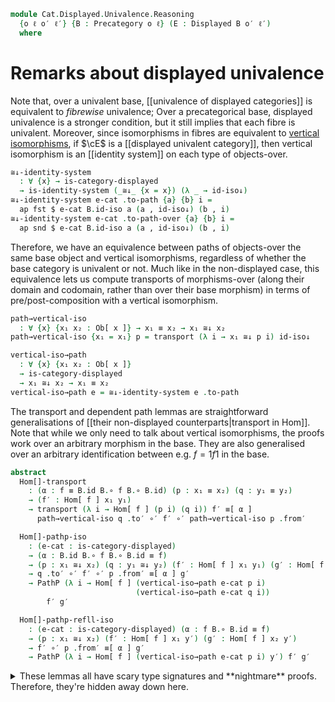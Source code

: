 <!--
```agda
open import Cat.Displayed.Cartesian
open import Cat.Displayed.Base
open import Cat.Prelude

import Cat.Displayed.Univalence
import Cat.Displayed.Reasoning
import Cat.Displayed.Morphism
import Cat.Reasoning as Cr
```
-->

```agda
module Cat.Displayed.Univalence.Reasoning
  {o ℓ o′ ℓ′} {B : Precategory o ℓ} (E : Displayed B o′ ℓ′)
  where
```

# Remarks about displayed univalence

Note that, over a univalent base, [[univalence of displayed categories]]
is equivalent to _fibrewise_ univalence; Over a precategorical base,
displayed univalence is a stronger condition, but it still implies that
each fibre is univalent. Moreover, since isomorphisms in fibres are
equivalent to [vertical isomorphisms], if $\cE$ is a [[displayed
univalent category]], then vertical isomorphism is an [[identity
system]] on each type of objects-over.

[vertical isomorphisms]: Cat.Displayed.Morphism.html#isos

<!--
```agda
private module B = Cr B

open Cat.Displayed.Univalence E
open Cat.Displayed.Reasoning E
open Cat.Displayed.Morphism E
open Displayed E
open _≅[_]_
```
-->

```agda
≅↓-identity-system
  : ∀ {x} → is-category-displayed
  → is-identity-system (_≅↓_ {x = x}) (λ _ → id-iso↓)
≅↓-identity-system e-cat .to-path {a} {b} i =
  ap fst $ e-cat B.id-iso a (a , id-iso↓) (b , i)
≅↓-identity-system e-cat .to-path-over {a} {b} i =
  ap snd $ e-cat B.id-iso a (a , id-iso↓) (b , i)
```

Therefore, we have an equivalence between paths of objects-over the same
base object and vertical isomorphisms, regardless of whether the base
category is univalent or not. Much like in the non-displayed case, this
equivalence lets us compute transports of morphisms-over (along their
domain and codomain, rather than over their base morphism) in terms of
pre/post-composition with a vertical isomorphism.

```agda
path→vertical-iso
  : ∀ {x} {x₁ x₂ : Ob[ x ]} → x₁ ≡ x₂ → x₁ ≅↓ x₂
path→vertical-iso {x₁ = x₁} p = transport (λ i → x₁ ≅↓ p i) id-iso↓

vertical-iso→path
  : ∀ {x} {x₁ x₂ : Ob[ x ]}
  → is-category-displayed
  → x₁ ≅↓ x₂ → x₁ ≡ x₂
vertical-iso→path e = ≅↓-identity-system e .to-path
```

The transport and dependent path lemmas are straightforward
generalisations of [[their non-displayed counterparts|transport in
Hom]]. Note that while we only need to talk about vertical isomorphisms,
the proofs work over an arbitrary morphism in the base. They are also
generalised over an arbitrary identification between e.g. $f = 1f1$ in
the base.

<!--
```agda
private variable
  x y : B.Ob
  f : B.Hom x y
  x₁ x₂ y₁ y₂ x′ y′ : Ob[ x ]
```
-->

```agda
abstract
  Hom[]-transport
    : (α : f ≡ B.id B.∘ f B.∘ B.id) (p : x₁ ≡ x₂) (q : y₁ ≡ y₂)
    → (f′ : Hom[ f ] x₁ y₁)
    → transport (λ i → Hom[ f ] (p i) (q i)) f′ ≡[ α ]
      path→vertical-iso q .to′ ∘′ f′ ∘′ path→vertical-iso p .from′

  Hom[]-pathp-iso
    : (e-cat : is-category-displayed)
    → (α : B.id B.∘ f B.∘ B.id ≡ f)
    → (p : x₁ ≅↓ x₂) (q : y₁ ≅↓ y₂) (f′ : Hom[ f ] x₁ y₁) (g′ : Hom[ f ] x₂ y₂)
    → q .to′ ∘′ f′ ∘′ p .from′ ≡[ α ] g′
    → PathP (λ i → Hom[ f ] (vertical-iso→path e-cat p i)
                            (vertical-iso→path e-cat q i))
        f′ g′

  Hom[]-pathp-refll-iso
    : (e-cat : is-category-displayed) (α : f B.∘ B.id ≡ f)
    → (p : x₁ ≅↓ x₂) (f′ : Hom[ f ] x₁ y′) (g′ : Hom[ f ] x₂ y′)
    → f′ ∘′ p .from′ ≡[ α ] g′
    → PathP (λ i → Hom[ f ] (vertical-iso→path e-cat p i) y′) f′ g′
```

<details>
<summary>These lemmas all have scary type signatures and **nightmare**
proofs. Therefore, they're hidden away down here.</summary>

```agda
  Hom[]-transport {f = f} {x₁ = x₁} {y₁ = y₁} α p q f′ =
    J₂ (λ x₂ y₂ p q → transport (λ i → Hom[ f ] (p i) (q i)) f′
               ≡[ α ] path→vertical-iso q .to′ ∘′ f′ ∘′ path→vertical-iso p .from′)
      (to-pathp⁻ (sym
        (ap hom[] (from-pathp⁻ (eliml′ refl (transport-refl _) {q = B.idl _})
                ·· ap hom[] (from-pathp⁻ (elimr′ refl (transport-refl _) {q = B.idr f}))
                ·· hom[]-∙ _ _)
        ·· hom[]-∙ _ _
        ·· reindex _ _)))
      p q

  Hom[]-pathp-refll-iso e-cat α p f′ g′ β = to-pathp $
       from-pathp⁻ (Hom[]-transport (sym (B.idl _ ∙ α)) (vertical-iso→path e-cat p) refl f′)
    ·· ap hom[] (
        ap₂ (λ a b → a ∘′ f′ ∘′ b) (transport-refl _)
          (from-pathp (λ i → ≅↓-identity-system e-cat .to-path-over p i .from′))
        ∙ from-pathp⁻ (idl′ (f′ ∘′ p .from′)))
    ·· (hom[]-∙ _ _ ·· reindex _ _ ·· from-pathp β)

  Hom[]-pathp-iso e-cat α p q f′ g′ β = to-pathp $
       from-pathp⁻ (Hom[]-transport (sym α) (vertical-iso→path e-cat p) (vertical-iso→path e-cat q) f′)
    ·· ap hom[] (ap₂ (λ a b → a ∘′ f′ ∘′ b)
        (from-pathp (λ i → ≅↓-identity-system e-cat .to-path-over q i .to′))
        (from-pathp (λ i → ≅↓-identity-system e-cat .to-path-over p i .from′)))
    ·· from-pathp β
```
</details>

